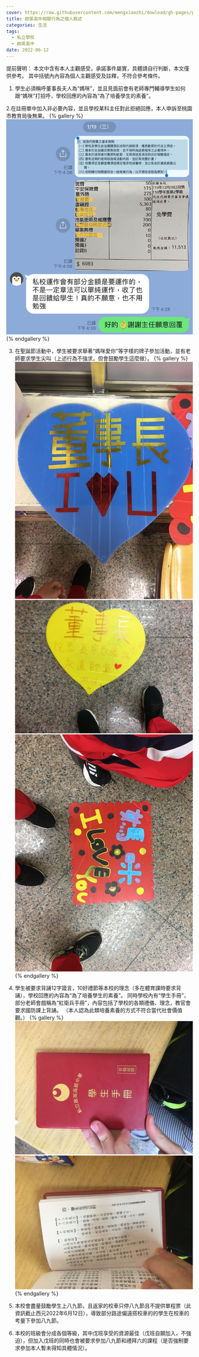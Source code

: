 ```yaml
---
cover: https://raw.githubusercontent.com/mengxiaozhi/dowload/gh-pages/potato_aff788bc-9da4-4b2f-936b-3f0f226472e7_59e0bf373c027adc55c6a67e7d41b36f41987e2e.png
title: 啟英高中相關行為之個人敘述
categories: 生活
tags:
  - 私立學校
  - 啟英高中
date: 2022-06-12
---
```

提前聲明：
本文中含有本人主觀感受，承諾事件屬實，具體請自行判斷，本文僅供參考。
其中括號內內容為個人主觀感受及註釋，不符合參考條件。


1. 學生必須稱呼董事長夫人為“媽咪”，並且見面前會有老師專門輔導學生如何跟“媽咪”打招呼，學校回應的內容為“為了培養學生的素養”。

2.在註冊單中加入非必要內容，並且學校某科主任對此拒絕回應，本人申訴至桃園市教育局後無果。
{% gallery %}
![07.jpg](https://raw.githubusercontent.com/mengxiaozhi/dowload/gh-pages/LINE_capture_671021262.073622.JPG)
{% endgallery %}

3. 在聖誕節活動中，學生被要求舉著“媽咪愛你”等字樣的牌子參加活動，並有老師要求學生尖叫（上述行為不強求，但會鼓勵學生這麼做）。
{% gallery %}
![01.jpg](https://raw.githubusercontent.com/mengxiaozhi/dowload/gh-pages/01.JPG)
![02.jpg](https://raw.githubusercontent.com/mengxiaozhi/dowload/gh-pages/02.JPG)
![03.jpg](https://raw.githubusercontent.com/mengxiaozhi/dowload/gh-pages/03.JPG)
{% endgallery %}

4. 學生被要求背誦12字箴言，10好禮節等本校的理念（多在體育課時要求背誦），學校回應的內容為“為了培養學生的素養”。
同時學校內有“學生手冊”，部分老師會戲稱為“紅衛兵手冊”，內容包括了學校的各類禮儀、理念，教官會要求國防課上背誦。
（本人認為此類培養素養的方式不符合當代社會價值觀。）
{% gallery %}
![04.jpg](https://raw.githubusercontent.com/mengxiaozhi/dowload/gh-pages/04.JPG)
![05.jpg](https://raw.githubusercontent.com/mengxiaozhi/dowload/gh-pages/05.JPG)
{% endgallery %}

5. 本校會盡量鼓勵學生上八九節，且返家的校車只停八九節且不提供單程票（此資訊截止西元2022年6月12日），導致部分路途偏遠搭校車的的學生在校車的考量下參加八九節。

6. 本校的班級會分成各個等級，其中戊班享受的資源最佳（戊班自願加入，不強迫），但加入戊班的同時也會被要求參加八九節和禮拜六的課程（是否強制要求參加本人暫未得知具體情況）。